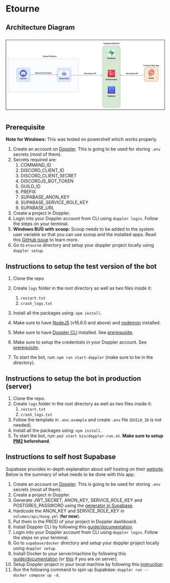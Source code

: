 # Etourne

## Architecture Diagram

<img src="./images/Etourne%20Architecture%20Diagram.png" style="border: 1px solid; margin: 10px 0;">

## Prerequisite

**Note for Windows:** This was tested on powershell which works properly.

1. Create an account on [Doppler](https://www.doppler.com/). This is going to be used for storing `.env` secrets (most of them).
2. Secrets required are:
   1. COMMAND_ID
   2. DISCORD_CLIENT_ID
   3. DISCORD_CLIENT_SECRET
   4. DISCORDJS_BOT_TOKEN
   5. GUILD_ID
   6. PREFIX
   7. SUPABASE_ANON_KEY
   8. SUPABASE_SERVICE_ROLE_KEY
   9. SUPABASE_URL
3. Create a project in Doppler.
4. Login into your Doppler account from CLI using `doppler login`. Follow the steps on your terminal.
5. **Windows BUG with scoop:** Scoop needs to be added to the system user variable so that you can use scoop and the installed apps. Read this [GitHub issue](https://github.com/ScoopInstaller/Scoop/issues/3951) to learn more.
6. Go to `etourne` directory and setup your doppler project locally using `doppler setup`.

## Instructions to setup the test version of the bot

1. Clone the repo
1. Create `logs` folder in the root directory as well as two files inside it:

   1. `restart.txt`
   2. `crash_logs.txt`

1. Install all the packages using: `npm install`.
1. Make sure to have [NodeJS](https://nodejs.org/en/) (v16.6.0 and above) and [nodemon](https://www.npmjs.com/package/nodemon) installed.
1. Make sure to have [Doppler CLI](https://docs.doppler.com/docs/install-cli) installed. See [prerequisite](#prerequisite).
1. Make sure to setup the credentials in your Doppler account. See [prerequisite](#prerequisite).
1. To start the bot, run: `npm run start-doppler` (make sure to be in the directory).

## Instructions to setup the bot in production (server)

1. Clone the repo.
2. Create `logs` folder in the root directory as well as two files inside it:
   1. `restart.txt`
   2. `crash_logs.txt`
3. Follow the template in `.env.example` and create `.env` file (`GUILD_ID` is not needed).
4. Install all the packages using: `npm install`.
5. To start the bot, run: `pm2 start bin/doppler-run.sh`. **Make sure to setup [PM2](https://pm2.io/) beforehand**.

## Instructions to self host Supabase

Supabase provides in-depth explanation about self hosting on their [website](https://supabase.com/docs/guides/self-hosting/docker). Below is the summary of what needs to be done with this app:

1. Create an account on [Doppler](https://www.doppler.com/). This is going to be used for storing `.env` secrets (most of them).
2. Create a project in Doppler.
3. Generate JWT_SECRET, ANON_KEY, SERVICE_ROLE_KEY and POSTGRES_PASSWORD using the [generator in Supabase](https://supabase.com/docs/guides/self-hosting#api-keys).
4. Hardcode the ANON_KEY and SERVICE_ROLE_KEY in `volumes/api/kong.yml` (**for now**).
5. Put them in the PROD of your project in Doppler dashboard.
6. Install Doppler CLI by following this [guide/documentation](https://docs.doppler.com/docs/install-cli).
7. Login into your Doppler account from CLI using `doppler login`. Follow the steps on your terminal.
8. Go to `supabase/docker` directory and setup your doppler project locally using `doppler setup`.
9. Install Docker to your server/machine by following this [guide/documentation](https://docs.docker.com/get-docker/) (or [this](https://docs.docker.com/engine/install/) if you are on server).
10.   Setup Doppler project in your local machine by following this [instruction](https://docs.doppler.com/docs/install-cli#project-setup).
11.   Run the following command to spin up Supabase: `doppler run -- docker compose up -d`.
<!--  -->
